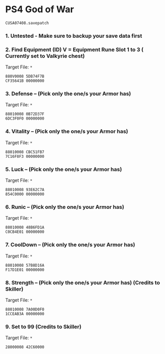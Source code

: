 # PS4 God of War

`CUSA07408.savepatch`

### 1. Untested - Make sure to backup your save data first
### 2. Find Equipment (ID) V = Equipment Rune Slot 1 to 3 ( Currently set to Valkyrie chest)

Target File: `*`

```
880V0008 5DB74F7B
CF35641B 00000000
```

### 3. Defense – (Pick only the one/s your Armor has)

Target File: `*`

```
88010008 0B72D37F
6DC3F0F0 00000000
```

### 4. Vitality – (Pick only the one/s your Armor has)

Target File: `*`

```
88010008 CBC51FB7
7C16F8F3 00000000
```

### 5. Luck – (Pick only the one/s your Armor has)

Target File: `*`

```
88010008 93E62C7A
854C0000 00000000
```

### 6. Runic – (Pick only the one/s your Armor has)

Target File: `*`

```
88010008 48B6FD1A
C0CB4E01 00000000
```

### 7. CoolDown – (Pick only the one/s your Armor has)

Target File: `*`

```
88010008 57B8D16A
F17D1E01 00000000
```

### 8. Strength – (Pick only the one/s your Armor has) (Credits to Skiller)

Target File: `*`

```
88010008 7A00D0F0
1CCEAB3A 00000000
```

### 9. Set to 99 (Credits to Skiller)

Target File: `*`

```
28000008 42C60000
```

